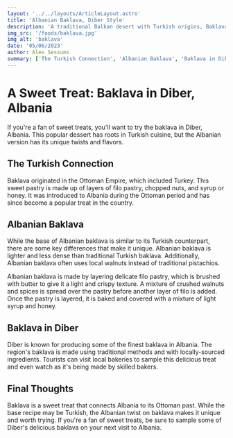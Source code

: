 ```yaml
---
layout: '../../layouts/ArticleLayout.astro'
title: 'Albanian Baklava, Diber Style'
description: 'A traditional Balkan desert with Turkish origins, Baklava in Diber offers a slight twist.'
img_src: '/foods/baklava.jpg'
img_alt: 'baklava'
date: '05/06/2023'
author: Alex Sessums
summary: ['The Turkish Connection', 'Albanian Baklava', 'Baklava in Diber', 'Final Thoughts']
---
```


# A Sweet Treat: Baklava in Diber, Albania

If you're a fan of sweet treats, you'll want to try the baklava in Diber, Albania. This popular dessert has roots in Turkish cuisine, but the Albanian version has its unique twists and flavors.

## The Turkish Connection

Baklava originated in the Ottoman Empire, which included Turkey. This sweet pastry is made up of layers of filo pastry, chopped nuts, and syrup or honey. It was introduced to Albania during the Ottoman period and has since become a popular treat in the country.

## Albanian Baklava

While the base of Albanian baklava is similar to its Turkish counterpart, there are some key differences that make it unique. Albanian baklava is lighter and less dense than traditional Turkish baklava. Additionally, Albanian baklava often uses local walnuts instead of traditional pistachios.

Albanian baklava is made by layering delicate filo pastry, which is brushed with butter to give it a light and crispy texture. A mixture of crushed walnuts and spices is spread over the pastry before another layer of filo is added. Once the pastry is layered, it is baked and covered with a mixture of light syrup and honey.

## Baklava in Diber

Diber is known for producing some of the finest baklava in Albania. The region's baklava is made using traditional methods and with locally-sourced ingredients. Tourists can visit local bakeries to sample this delicious treat and even watch as it's being made by skilled bakers.

## Final Thoughts

Baklava is a sweet treat that connects Albania to its Ottoman past. While the base recipe may be Turkish, the Albanian twist on baklava makes it unique and worth trying. If you're a fan of sweet treats, be sure to sample some of Diber's delicious baklava on your next visit to Albania.
